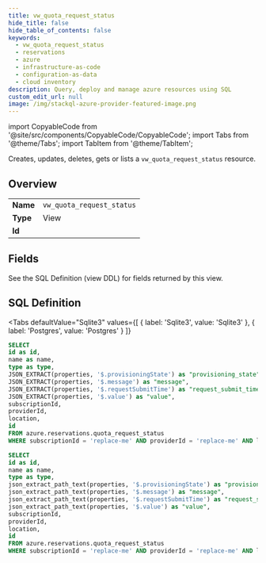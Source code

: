 ```yaml
--- 
title: vw_quota_request_status
hide_title: false
hide_table_of_contents: false
keywords:
  - vw_quota_request_status
  - reservations
  - azure
  - infrastructure-as-code
  - configuration-as-data
  - cloud inventory
description: Query, deploy and manage azure resources using SQL
custom_edit_url: null
image: /img/stackql-azure-provider-featured-image.png
---
```


import CopyableCode from '@site/src/components/CopyableCode/CopyableCode';
import Tabs from '@theme/Tabs';
import TabItem from '@theme/TabItem';

Creates, updates, deletes, gets or lists a <code>vw_quota_request_status</code> resource.

## Overview
<table><tbody>
<tr><td><b>Name</b></td><td><code>vw_quota_request_status</code></td></tr>
<tr><td><b>Type</b></td><td>View</td></tr>
<tr><td><b>Id</b></td><td><CopyableCode code="azure.reservations.vw_quota_request_status" /></td></tr>
</tbody></table>

## Fields

See the SQL Definition (view DDL) for fields returned by this view.

## SQL Definition

<Tabs
defaultValue="Sqlite3"
values={[
{ label: 'Sqlite3', value: 'Sqlite3' },
{ label: 'Postgres', value: 'Postgres' }
]}
>
<TabItem value="Sqlite3">

```sql
SELECT
id as id,
name as name,
type as type,
JSON_EXTRACT(properties, '$.provisioningState') as "provisioning_state",
JSON_EXTRACT(properties, '$.message') as "message",
JSON_EXTRACT(properties, '$.requestSubmitTime') as "request_submit_time",
JSON_EXTRACT(properties, '$.value') as "value",
subscriptionId,
providerId,
location,
id
FROM azure.reservations.quota_request_status
WHERE subscriptionId = 'replace-me' AND providerId = 'replace-me' AND location = 'replace-me';
```

</TabItem>
<TabItem value="Postgres">

```sql
SELECT
id as id,
name as name,
type as type,
json_extract_path_text(properties, '$.provisioningState') as "provisioning_state",
json_extract_path_text(properties, '$.message') as "message",
json_extract_path_text(properties, '$.requestSubmitTime') as "request_submit_time",
json_extract_path_text(properties, '$.value') as "value",
subscriptionId,
providerId,
location,
id
FROM azure.reservations.quota_request_status
WHERE subscriptionId = 'replace-me' AND providerId = 'replace-me' AND location = 'replace-me';
```

</TabItem>
</Tabs>
